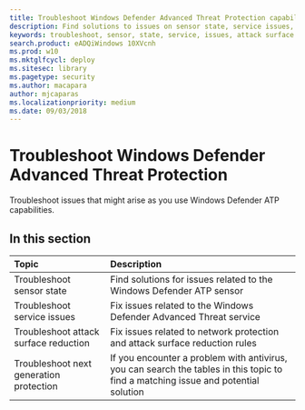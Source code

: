 ```yaml
---
title: Troubleshoot Windows Defender Advanced Threat Protection capabilities
description: Find solutions to issues on sensor state, service issues, or other Windows Defender ATP capabilities 
keywords: troubleshoot, sensor, state, service, issues, attack surface reduction, next generation protection
search.product: eADQiWindows 10XVcnh
ms.prod: w10
ms.mktglfcycl: deploy
ms.sitesec: library
ms.pagetype: security
ms.author: macapara
author: mjcaparas
ms.localizationpriority: medium
ms.date: 09/03/2018
---
```


#  Troubleshoot Windows Defender Advanced Threat Protection 

Troubleshoot issues that might arise as you use Windows Defender ATP capabilities.

## In this section
Topic | Description 
:---|:---
Troubleshoot sensor state | Find solutions for issues related to the Windows Defender ATP sensor
Troubleshoot service issues | Fix issues related to the Windows Defender Advanced Threat service
Troubleshoot attack surface reduction | Fix issues related to network protection and attack surface reduction rules
Troubleshoot next generation protection | If you encounter a problem with antivirus, you can search the tables in this topic to find a matching issue and potential solution

